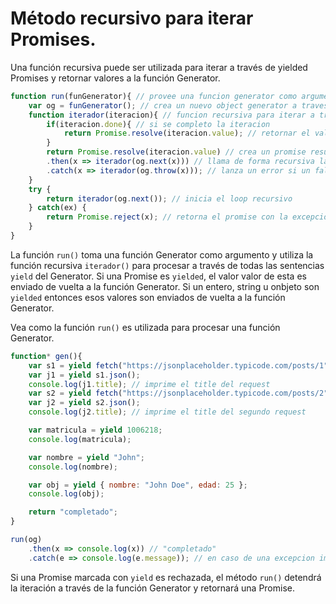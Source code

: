 # Método recursivo para iterar Promises.

Una función recursiva puede ser utilizada para iterar a través de yielded Promises y retornar valores a la función Generator.

```js
function run(funGenerator){ // provee una funcion generator como argumento
    var og = funGenerator(); // crea un nuevo object generator a traves de la funcion provista
    function iterador(iteracion){ // funcion recursiva para iterar a través de los promises
        if(iteracion.done){ // si se completo la iteracion
            return Promise.resolve(iteracion.value); // retornar el valor final de la iteración
        }
        return Promise.resolve(iteracion.value) // crea un promise resuelto con el valor de la iteracion
        .then(x => iterador(og.next(x))) // llama de forma recursiva la funcion iteradora
        .catch(x => iterador(og.throw(x))); // lanza un error si un fallo es encontrado
    }
    try {
        return iterador(og.next()); // inicia el loop recursivo
    } catch(ex) {
        return Promise.reject(x); // retorna el promise con la excepción capturada
    }
}
```

La función `run()` toma una función Generator como argumento y utiliza la función recursiva `iterador()` para procesar a través de todas las sentencias `yield` del Generator. Si una Promise es `yielded`, el valor valor de esta es enviado de vuelta a la función Generator. Si un entero, string u onbjeto son `yielded` entonces esos valores son enviados de vuelta a la función Generator.

Vea como la función `run()` es utilizada para procesar una función Generator.

```js
function* gen(){
    var s1 = yield fetch("https://jsonplaceholder.typicode.com/posts/1");
    var j1 = yield s1.json();
    console.log(j1.title); // imprime el title del request
    var s2 = yield fetch("https://jsonplaceholder.typicode.com/posts/2");
    var j2 = yield s2.json();
    console.log(j2.title); // imprime el title del segundo request

    var matricula = yield 1006218;
    console.log(matricula);

    var nombre = yield "John";
    console.log(nombre);

    var obj = yield { nombre: "John Doe", edad: 25 };
    console.log(obj);

    return "completado";
}

run(og)
    .then(x => console.log(x)) // "completado"
    .catch(e => console.log(e.message)); // en caso de una excepcion imprime el mensaje
```

Si una Promise marcada con `yield` es rechazada, el método `run()` detendrá la iteración a través de la función Generator y retornará una Promise.

